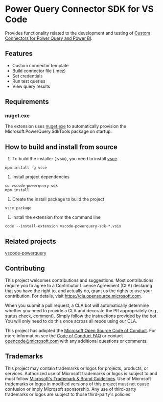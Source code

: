 # Power Query Connector SDK for VS Code

Provides functionality related to the development and testing of [Custom Connectors for Power Query and Power BI](https://docs.microsoft.com/en-us/power-query/startingtodevelopcustomconnectors).

## Features

-   Custom connector template
-   Build connector file (.mez)
-   Set credentials
-   Run test queries
-   View query results

## Requirements

### nuget.exe

The extension uses [nuget.exe](https://www.nuget.org/downloads) to automatically provision the Microsoft.PowerQuery.SdkTools package on startup.

## How to build and install from source

1. To build the installer (.vsix), you need to install [vsce](https://www.npmjs.com/package/vsce).

```msdos
npm install -g vsce
```

1. Install project dependencies

```msdos
cd vscode-powerquery-sdk
npm install
```

1. Create the install package to build the project

```msdos
vsce package
```

1. Install the extension from the command line

```msdos
code --install-extension vscode-powerquery-sdk-*.vsix
```

## Related projects

[vscode-powerquery](https://github.com/microsoft/vscode-powerquery)

## Contributing

This project welcomes contributions and suggestions. Most contributions require you to agree to a
Contributor License Agreement (CLA) declaring that you have the right to, and actually do, grant us
the rights to use your contribution. For details, visit <https://cla.opensource.microsoft.com>.

When you submit a pull request, a CLA bot will automatically determine whether you need to provide
a CLA and decorate the PR appropriately (e.g., status check, comment). Simply follow the instructions
provided by the bot. You will only need to do this once across all repos using our CLA.

This project has adopted the [Microsoft Open Source Code of Conduct](https://opensource.microsoft.com/codeofconduct/).
For more information see the [Code of Conduct FAQ](https://opensource.microsoft.com/codeofconduct/faq/) or
contact [opencode@microsoft.com](mailto:opencode@microsoft.com) with any additional questions or comments.

## Trademarks

This project may contain trademarks or logos for projects, products, or services. Authorized use of Microsoft
trademarks or logos is subject to and must follow
[Microsoft's Trademark & Brand Guidelines](https://www.microsoft.com/en-us/legal/intellectualproperty/trademarks/usage/general).
Use of Microsoft trademarks or logos in modified versions of this project must not cause confusion or imply Microsoft sponsorship.
Any use of third-party trademarks or logos are subject to those third-party's policies.
